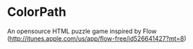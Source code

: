 ColorPath
=========

An opensource HTML puzzle game inspired by Flow (http://itunes.apple.com/us/app/flow-free/id526641427?mt=8)